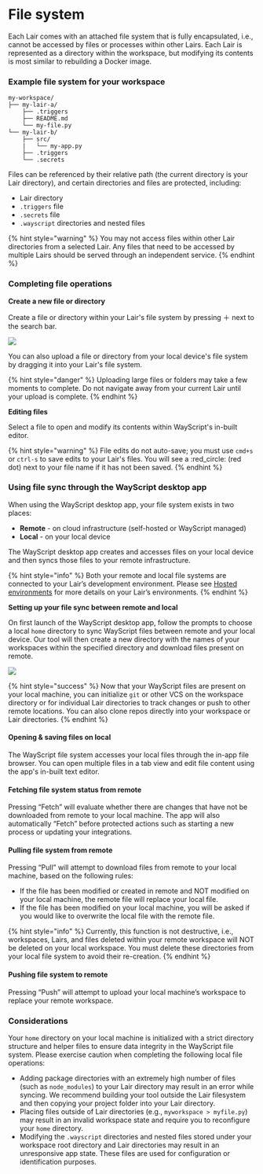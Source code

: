 # File system

Each Lair comes with an attached file system that is fully encapsulated, i.e., cannot be accessed by files or processes within other Lairs. Each Lair is represented as a directory within the workspace, but modifying its contents is most similar to rebuilding a Docker image.&#x20;

### Example file system for your workspace

```
my-workspace/
├── my-lair-a/
    ├── .triggers
    ├── README.md
    └── my-file.py
└── my-lair-b/
    ├── src/
    |   └── my-app.py
    ├── .triggers
    └── .secrets
```

Files can be referenced by their relative path (the current directory is your Lair directory), and certain directories and files are protected, including:

* Lair directory
* `.triggers` file
* `.secrets` file
* `.wayscript` directories and nested files

{% hint style="warning" %}
You may not access files within other Lair directories from a selected Lair. Any files that need to be accessed by multiple Lairs should be served through an independent service.
{% endhint %}

### Completing file operations

**Create a new file or directory**

Create a file or directory within your Lair's file system by pressing ＋ next to the search bar.&#x20;

![](../../../.gitbook/assets/image.png)

You can also upload a file or directory from your local device's file system by dragging it into your Lair's file system.&#x20;

{% hint style="danger" %}
Uploading large files or folders may take a few moments to complete. Do not navigate away from your current Lair until your upload is complete.&#x20;
{% endhint %}

**Editing files**

Select a file to open and modify its contents within WayScript's in-built editor.&#x20;

{% hint style="warning" %}
File edits do not auto-save; you must use `cmd+s` or `ctrl-s` to save edits to your Lair's files. You will see a :red\_circle: (red dot) next to your file name if it has not been saved.
{% endhint %}

### Using file sync through the WayScript desktop app

When using the WayScript desktop app, your file system exists in two places:

* **Remote** - on cloud infrastructure (self-hosted or WayScript managed)
* **Local** - on your local device

The WayScript desktop app creates and accesses files on your local device and then syncs those files to your remote infrastructure.

{% hint style="info" %}
Both your remote and local file systems are connected to your Lair’s development environment. Please see [Hosted environments](../deployments.md) for more details on your Lair’s environments.
{% endhint %}

**Setting up your file sync between remote and local**

On first launch of the WayScript desktop app, follow the prompts to choose a local `home` directory to sync WayScript files between remote and your local device. Our tool will then create a new directory with the names of your workspaces within the specified directory and download files present on remote.

![](https://codahosted.io/docs/2kDMDaZ6QP/blobs/bl-ctT1lSpsA8/897d5cb37c8557ad9b149526e93a87b16af4e7f0f0be3aa51e4bd08c6d58007c44949fb53d3f804d60ab6953bb3c4909efbdda87870c6cf9e4af93f351cc2f42f482aa8e814a011346a8e71807b8ad97ce8824146ad13a8b7a1b3d966da21b512ef7ef54)

{% hint style="success" %}
Now that your WayScript files are present on your local machine, you can initialize `git` or other VCS on the workspace directory or for individual Lair directories to track changes or push to other remote locations. You can also clone repos directly into your workspace or Lair directories.
{% endhint %}

#### **Opening & saving files on local**

The WayScript file system accesses your local files through the in-app file browser. You can open multiple files in a tab view and edit file content using the app's in-built text editor.&#x20;

#### **Fetching file system status from remote**

Pressing “Fetch” will evaluate whether there are changes that have not be downloaded from remote to your local machine. The app will also automatically “Fetch” before protected actions such as starting a new process or updating your integrations.

#### **Pulling file system from remote**

Pressing “Pull” will attempt to download files from remote to your local machine, based on the following rules:

* If the file has been modified or created in remote and NOT modified on your local machine, the remote file will replace your local file.
* If the file has been modified on your local machine, you will be asked if you would like to overwrite the local file with the remote file.

{% hint style="info" %}
Currently, this function is not destructive, i.e., workspaces, Lairs, and files deleted within your remote workspace will NOT be deleted on your local workspace. You must delete these directories from your local file system to avoid their re-creation.&#x20;
{% endhint %}

#### **Pushing file system to remote**

Pressing “Push” will attempt to upload your local machine’s workspace to replace your remote workspace.&#x20;

### Considerations

Your `home` directory on your local machine is initialized with a strict directory structure and helper files to ensure data integrity in the WayScript file system. Please exercise caution when completing the following local file operations:

* Adding package directories with an extremely high number of files (such as `node_modules`) to your Lair directory may result in an error while syncing. We recommend building your tool outside the Lair filesystem and then copying your project folder into your Lair directory.&#x20;
* Placing files outside of Lair directories (e.g., `myworkspace > myfile.py`) may result in an invalid workspace state and require you to reconfigure your `home` directory.
* Modifying the `.wayscript` directories and nested files stored under your workspace root directory and Lair directories may result in an unresponsive app state. These files are used for configuration or identification purposes.&#x20;
